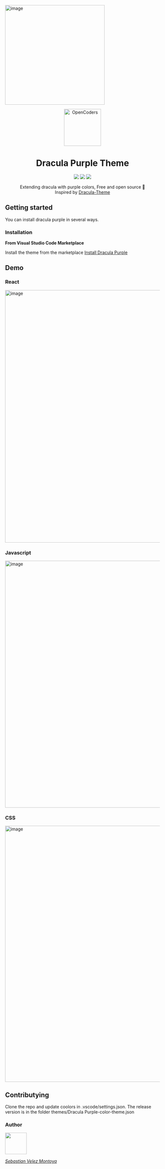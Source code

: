 <img width="324" alt="image" src="https://github.com/user-attachments/assets/4435c173-19e1-4935-ad3b-b5487be13a00" />
<p align="center">
<img alt='OpenCoders' src='https://user-images.githubusercontent.com/33915497/214760369-5c078b43-fdab-4cdd-adfe-ad905a64b5a5.png' width="120"/>

</p>
<h1 align="center">Dracula Purple Theme</h1>

<p align="center">
<a href="https://github.com/cbasdev/dracula-purple-theme/stargazers"><img src="https://img.shields.io/github/stars/cbasdev/dracula-purple-theme?color=c678dd&logoColor=e06c75&style=for-the-badge"></a>
<a href="https://github.com/cbasdev/dracula-purple-theme/issues"><img src="https://img.shields.io/github/issues/cbasdev/dracula-purple-theme?color=%23d19a66&style=for-the-badge"></a>
<a href="https://github.com/cbasdev/dracula-purple-theme/blob/main/LICENSE"><img src="https://img.shields.io/github/license/cbasdev/dracula-purple-theme?color=%2361afef&style=for-the-badge"></a>

<p align="center">
  Extending dracula with purple colors, Free and open source 🦄 <br> 
  Inspired by <a href="https://github.com/dracula/dracula-theme">Dracula-Theme</a>
</p>

## Getting started

You can install dracula purple in several ways.

###  Installation

**From Visual Studio Code Marketplace** 

Install the theme from the marketplace
[Install Dracula Purple](https://marketplace.visualstudio.com/items?itemName=cbasdev.dracula-purple&ssr=false#overview)

## Demo

### React
<img width="821" alt="image" src="https://user-images.githubusercontent.com/33915497/214758777-2e83a36a-6a8f-4031-b17c-df219635acd5.png">

### Javascript
<img width="803" alt="image" src="https://user-images.githubusercontent.com/33915497/214759529-f8a6d79a-459f-4734-92fb-c1a25ee7be3c.png">


### CSS
<img width="833" alt="image" src="https://user-images.githubusercontent.com/33915497/214759701-dfcd7b50-b4f8-4318-b4a1-74c9b84e8e23.png">


## Contributying

Clone the repo and update coolors in .vscode/settings.json. 
The release version is in the folder themes/Dracula Purple-color-theme.json 

### Author

<a href="https://github.com/cbasdev">
<img src="https://github.com/user-attachments/assets/788b030b-5984-42c7-9b2a-8042ed6dcac7"  width="70"/>
</a>


_[Sebastian Velez Montoya](https://github.com/cbasdev)_
